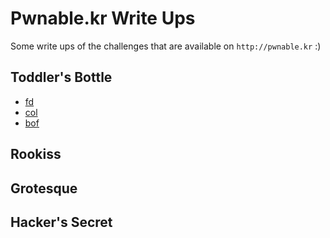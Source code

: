# Pwnable.kr Write Ups
Some write ups of the challenges that are available on `http://pwnable.kr` :)

## Toddler's Bottle
- [fd](fd/README.md)
- [col](col/README.md)
- [bof](bof/README.md)

## Rookiss

## Grotesque

## Hacker's Secret